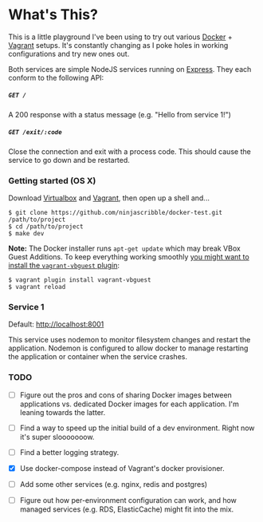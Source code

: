 What's This?
==

This is a little playground I've been using to try out various
[Docker](https://www.docker.com/) + [Vagrant](https://vagrantup.com) setups. It's constantly changing as I poke
holes in working configurations and try new ones out.

Both services are simple NodeJS services running on [Express](https://expressjs.com). They
each conform to the following API:

##### `GET /`
A 200 response with a status message (e.g. "Hello from service 1!")

##### `GET /exit/:code`
Close the connection and exit with a process code. This should
cause the service to go down and be restarted.

### Getting started (OS X)
Download [Virtualbox](https://www.virtualbox.org/wiki/Downloads) and [Vagrant](https://www.vagrantup.com/downloads.html), then open up a shell and...

```
$ git clone https://github.com/ninjascribble/docker-test.git /path/to/project
$ cd /path/to/project
$ make dev
```

**Note:** The Docker installer runs `apt-get update` which may break VBox Guest Additions. To keep everything working smoothly [you might want to install the `vagrant-vbguest` plugin](https://github.com/dotless-de/vagrant-vbguest):

```
$ vagrant plugin install vagrant-vbguest
$ vagrant reload
```

### Service 1

Default: [http://localhost:8001](http://localhost:8001)

This service uses nodemon to monitor filesystem changes and restart
the application. Nodemon is configured to allow docker to manage
restarting the application or container when the service crashes.

### TODO
- [ ] Figure out the pros and cons of sharing Docker images between applications
vs. dedicated Docker images for each application. I'm leaning towards the latter.
- [ ] Find a way to speed up the initial build of a dev environment.
Right now it's super slooooooow.
- [ ] Find a better logging strategy.
- [x] Use docker-compose instead of Vagrant's docker provisioner.
- [ ] Add some other services (e.g. nginx, redis and postgres)
- [ ] Figure out how per-environment configuration can work, and
how managed services (e.g. RDS, ElasticCache) might fit into the mix.


